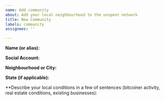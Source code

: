 ```yaml
---
name: Add community
about: Add your local neighbourhood to the unspent network
title: New Community
labels: community
assignees: ''

---
```


**Name (or alias):**

**Social Account:**

**Neighbourhood or City:**

**State (if applicable):**

**Describe your local conditions in a few of sentences (bitcoiner activity, real estate conditions, existing businesses):
